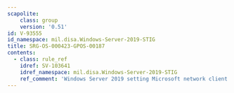 ```yaml
---
scapolite:
    class: group
    version: '0.51'
id: V-93555
id_namespace: mil.disa.Windows-Server-2019-STIG
title: SRG-OS-000423-GPOS-00187
contents:
  - class: rule_ref
    idref: SV-103641
    idref_namespace: mil.disa.Windows-Server-2019-STIG
    ref_comment: 'Windows Server 2019 setting Microsoft network client: Digit ...'
---
```


